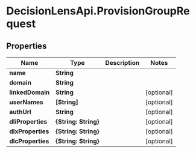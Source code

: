 # DecisionLensApi.ProvisionGroupRequest

## Properties
Name | Type | Description | Notes
------------ | ------------- | ------------- | -------------
**name** | **String** |  | 
**domain** | **String** |  | 
**linkedDomain** | **String** |  | [optional] 
**userNames** | **[String]** |  | [optional] 
**authUrl** | **String** |  | [optional] 
**dliProperties** | **{String: String}** |  | [optional] 
**dlxProperties** | **{String: String}** |  | [optional] 
**dlcProperties** | **{String: String}** |  | [optional] 


